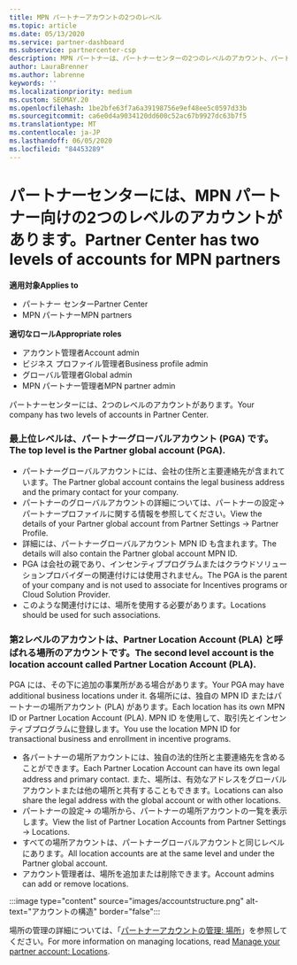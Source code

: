 ```yaml
---
title: MPN パートナーアカウントの2つのレベル
ms.topic: article
ms.date: 05/13/2020
ms.service: partner-dashboard
ms.subservice: partnercenter-csp
description: MPN パートナーは、パートナーセンターの2つのレベルのアカウント、パートナーグローバルアカウント (PGA)、およびパートナーの場所アカウント (PLA) について学習できます。
author: LauraBrenner
ms.author: labrenne
keywords: ''
ms.localizationpriority: medium
ms.custom: SEOMAY.20
ms.openlocfilehash: 1be2bfe63f7a6a39198756e9ef48ee5c0597d33b
ms.sourcegitcommit: ca6e0d4a9034120dd600c52ac67b9927dc63b7f5
ms.translationtype: MT
ms.contentlocale: ja-JP
ms.lasthandoff: 06/05/2020
ms.locfileid: "84453289"
---
```

# <a name="partner-center-has-two-levels-of-accounts-for-mpn-partners"></a><span data-ttu-id="1e1d7-103">パートナーセンターには、MPN パートナー向けの2つのレベルのアカウントがあります。</span><span class="sxs-lookup"><span data-stu-id="1e1d7-103">Partner Center has two levels of accounts for MPN partners</span></span>

<span data-ttu-id="1e1d7-104">**適用対象**</span><span class="sxs-lookup"><span data-stu-id="1e1d7-104">**Applies to**</span></span>

- <span data-ttu-id="1e1d7-105">パートナー センター</span><span class="sxs-lookup"><span data-stu-id="1e1d7-105">Partner Center</span></span>
- <span data-ttu-id="1e1d7-106">MPN パートナー</span><span class="sxs-lookup"><span data-stu-id="1e1d7-106">MPN partners</span></span>

<span data-ttu-id="1e1d7-107">**適切なロール**</span><span class="sxs-lookup"><span data-stu-id="1e1d7-107">**Appropriate roles**</span></span>

- <span data-ttu-id="1e1d7-108">アカウント管理者</span><span class="sxs-lookup"><span data-stu-id="1e1d7-108">Account admin</span></span>
- <span data-ttu-id="1e1d7-109">ビジネス プロファイル管理者</span><span class="sxs-lookup"><span data-stu-id="1e1d7-109">Business profile admin</span></span>
- <span data-ttu-id="1e1d7-110">グローバル管理者</span><span class="sxs-lookup"><span data-stu-id="1e1d7-110">Global admin</span></span>
- <span data-ttu-id="1e1d7-111">MPN パートナー管理者</span><span class="sxs-lookup"><span data-stu-id="1e1d7-111">MPN partner admin</span></span>

<span data-ttu-id="1e1d7-112">パートナーセンターには、2つのレベルのアカウントがあります。</span><span class="sxs-lookup"><span data-stu-id="1e1d7-112">Your company has two levels of accounts in Partner Center.</span></span>

### <a name="the-top-level-is-the-partner-global-account-pga"></a><span data-ttu-id="1e1d7-113">最上位レベルは、パートナーグローバルアカウント (PGA) です。</span><span class="sxs-lookup"><span data-stu-id="1e1d7-113">The top level is the Partner global account (PGA).</span></span>

- <span data-ttu-id="1e1d7-114">パートナーグローバルアカウントには、会社の住所と主要連絡先が含まれています。</span><span class="sxs-lookup"><span data-stu-id="1e1d7-114">The Partner global account contains the legal business address and the primary contact for your company.</span></span> 
- <span data-ttu-id="1e1d7-115">パートナーのグローバルアカウントの詳細については、パートナーの設定-> パートナープロファイルに関する情報を参照してください。</span><span class="sxs-lookup"><span data-stu-id="1e1d7-115">View the details of your Partner global account from Partner Settings -> Partner Profile.</span></span>
- <span data-ttu-id="1e1d7-116">詳細には、パートナーグローバルアカウント MPN ID も含まれます。</span><span class="sxs-lookup"><span data-stu-id="1e1d7-116">The details will also contain the Partner global account MPN ID.</span></span> 
- <span data-ttu-id="1e1d7-117">PGA は会社の親であり、インセンティブプログラムまたはクラウドソリューションプロバイダーの関連付けには使用されません。</span><span class="sxs-lookup"><span data-stu-id="1e1d7-117">The PGA is the parent of your company and is not used to associate for Incentives programs or Cloud Solution Provider.</span></span> 
- <span data-ttu-id="1e1d7-118">このような関連付けには、場所を使用する必要があります。</span><span class="sxs-lookup"><span data-stu-id="1e1d7-118">Locations should be used for such associations.</span></span>

### <a name="the-second-level-account-is-the-location-account-called-partner-location-account-pla"></a><span data-ttu-id="1e1d7-119">第2レベルのアカウントは、Partner Location Account (PLA) と呼ばれる場所のアカウントです。</span><span class="sxs-lookup"><span data-stu-id="1e1d7-119">The second level account is the location account called Partner Location Account (PLA).</span></span>

<span data-ttu-id="1e1d7-120">PGA には、その下に追加の事業所がある場合があります。</span><span class="sxs-lookup"><span data-stu-id="1e1d7-120">Your PGA may have additional business locations under it.</span></span> <span data-ttu-id="1e1d7-121">各場所には、独自の MPN ID またはパートナーの場所アカウント (PLA) があります。</span><span class="sxs-lookup"><span data-stu-id="1e1d7-121">Each location has its own MPN ID or Partner Location Account (PLA).</span></span> <span data-ttu-id="1e1d7-122">MPN ID を使用して、取引先とインセンティブプログラムに登録します。</span><span class="sxs-lookup"><span data-stu-id="1e1d7-122">You use the location MPN ID for transactional business and enrollment in incentive programs.</span></span>

- <span data-ttu-id="1e1d7-123">各パートナーの場所アカウントには、独自の法的住所と主要連絡先を含めることができます。</span><span class="sxs-lookup"><span data-stu-id="1e1d7-123">Each Partner Location Account can have its own legal address and primary contact.</span></span> <span data-ttu-id="1e1d7-124">また、場所は、有効なアドレスをグローバルアカウントまたは他の場所と共有することもできます。</span><span class="sxs-lookup"><span data-stu-id="1e1d7-124">Locations can also share the legal address with the global account or with other locations.</span></span>
- <span data-ttu-id="1e1d7-125">パートナーの設定-> の場所から、パートナーの場所アカウントの一覧を表示します。</span><span class="sxs-lookup"><span data-stu-id="1e1d7-125">View the list of Partner Location Accounts from Partner Settings -> Locations.</span></span>
- <span data-ttu-id="1e1d7-126">すべての場所アカウントは、パートナーグローバルアカウントと同じレベルにあります。</span><span class="sxs-lookup"><span data-stu-id="1e1d7-126">All location accounts are at the same level and under the Partner global account.</span></span>
- <span data-ttu-id="1e1d7-127">アカウント管理者は、場所を追加または削除できます。</span><span class="sxs-lookup"><span data-stu-id="1e1d7-127">Account admins can add or remove locations.</span></span>

:::image type="content" source="images/accountstructure.png" alt-text="アカウントの構造" border="false":::

<span data-ttu-id="1e1d7-129">場所の管理の詳細については、「[パートナーアカウントの管理: 場所](manage-locations.md)」を参照してください。</span><span class="sxs-lookup"><span data-stu-id="1e1d7-129">For more information on managing locations, read [Manage your partner account: Locations](manage-locations.md).</span></span>
